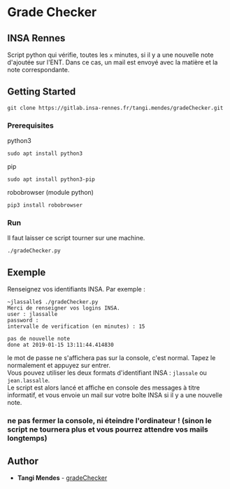 # Grade Checker
## INSA Rennes
Script python qui vérifie, toutes les `x` minutes, si il y a une nouvelle note d'ajoutée sur l'ENT. Dans ce cas, un mail est envoyé avec la matière et la note correspondante.

## Getting Started

```
git clone https://gitlab.insa-rennes.fr/tangi.mendes/gradeChecker.git
```

### Prerequisites

python3
```
sudo apt install python3
```
pip
```
sudo apt install python3-pip
```

robobrowser (module python)
```
pip3 install robobrowser
```

### Run

Il faut laisser ce script tourner sur une machine.

```
./gradeChecker.py
```
## Exemple
Renseignez vos identifiants INSA. Par exemple :
```
~jlassalle$ ./gradeChecker.py
Merci de renseigner vos logins INSA.
user : jlassalle
password :
intervalle de verification (en minutes) : 15

pas de nouvelle note
done at 2019-01-15 13:11:44.414830

```

le mot de passe ne s'affichera pas sur la console, c'est normal.
Tapez le normalement et appuyez sur entrer.  
Vous pouvez utiliser les deux formats d'identifiant INSA : `jlassale` ou `jean.lassalle`.  
Le script est alors lancé et affiche en console des messages à titre informatif, et vous envoie un mail sur votre boîte INSA si il y a une nouvelle note.

### ne pas fermer la console, ni éteindre l'ordinateur ! (sinon le script ne tournera plus et vous pourrez attendre vos mails longtemps)




## Author

* **Tangi Mendes** - [gradeChecker](https://gitlab.insa-rennes.fr/Tangi.Mendes/gradeChecker)
